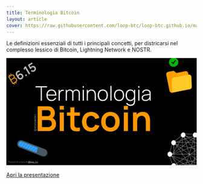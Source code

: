 ```yaml
---
title: Terminologia Bitcoin
layout: article
cover: https://raw.githubusercontent.com/loop-btc/loop-btc.github.io/master/assets/images/cover-anil-terminologia-bitcoin.jpg
---
```


Le definizioni essenziali di tutti i principali concetti, per districarsi nel complesso lessico di Bitcoin, Lightning Network e NOSTR.

<!--more-->

![TeXt Theme](https://raw.githubusercontent.com/loop-btc/loop-btc.github.io/master/assets/images/cover-anil-terminologia-bitcoin.jpg)


<a class="button button--warning button--rounded button--lg" href="/assets/risorse/Terminologia Bitcoin_by Anil - ITA by loop_btc.pdf"><i class="fas fa-download"></i> Apri la presentazione</a>